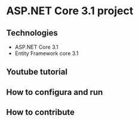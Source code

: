 # ASP.NET Core 3.1 project
## Technologies
- ASP.NET Core 3.1
- Entity Framework core 3.1
## Youtube tutorial
## How to configura and run
## How to contribute